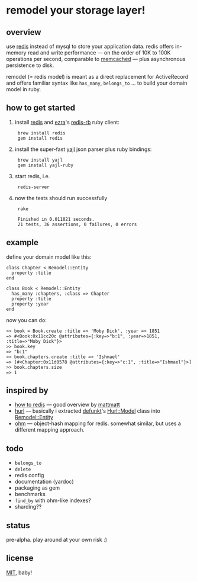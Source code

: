 # remodel your storage layer!


## overview

use [redis](http://github.com/antirez/redis) instead of mysql to store 
your application data. redis offers in-memory read and write performance &mdash;
on the order of 10K to 100K operations per second, comparable
to [memcached](http://memcached.org/) &mdash; plus asynchronous 
persistence to disk.

remodel (= redis model) is meant as a direct replacement for ActiveRecord and
offers familiar syntax like `has_many`, `belongs_to` ... to build
your domain model in ruby.


## how to get started

1. install [redis](http://github.com/antirez/redis) and [ezra](http://github.com/ezmobius)'s 
[redis-rb](http://github.com/ezmobius/redis-rb) ruby client:

		brew install redis
		gem install redis

2. install the super-fast [yajl](http://github.com/lloyd/yajl) json parser 
plus ruby bindings:

		brew install yajl
		gem install yajl-ruby

3. start redis, i.e.

		redis-server

4. now the tests should run successfully

		rake
	
		Finished in 0.011021 seconds.
		21 tests, 36 assertions, 0 failures, 0 errors


## example

define your domain model like this:

	class Chapter < Remodel::Entity
	  property :title
	end
	
	class Book < Remodel::Entity
	  has_many :chapters, :class => Chapter
	  property :title
	  property :year
	end
	
now you can do:

	>> book = Book.create :title => 'Moby Dick', :year => 1851
	=> #<Book:0x11cc20c @attributes={:key=>"b:1", :year=>1851, :title=>"Moby Dick"}>
	>> book.key
	=> "b:1"
	>> book.chapters.create :title => 'Ishmael'
	=> [#<Chapter:0x11d0578 @attributes={:key=>"c:1", :title=>"Ishmael"}>]
	>> book.chapters.size
	=> 1


## inspired by

* [how to redis](http://www.paperplanes.de/2009/10/30/how_to_redis.html) &mdash; good overview by [mattmatt](http://github.com/mattmatt)
* [hurl](http://github.com/defunkt/hurl) &mdash; basically i extracted [defunkt](http://github.com/defunkt)'s [Hurl::Model](http://github.com/defunkt/hurl/blob/master/models/model.rb) class into [Remodel::Entity](http://github.com/tlossen/remodel/blob/master/lib/remodel/entity.rb)
* [ohm](http://github.com/soveran/ohm) &mdash; object-hash mapping for redis. somewhat similar, but uses a different mapping approach.


## todo

* `belongs_to`
* `delete`
* redis config
* documentation (yardoc)
* packaging as gem
* benchmarks
* `find_by` with ohm-like indexes?
* sharding??


## status

pre-alpha. play around at your own risk :)


## license

[MIT](http://github.com/tlossen/remodel/raw/master/LICENSE), baby!